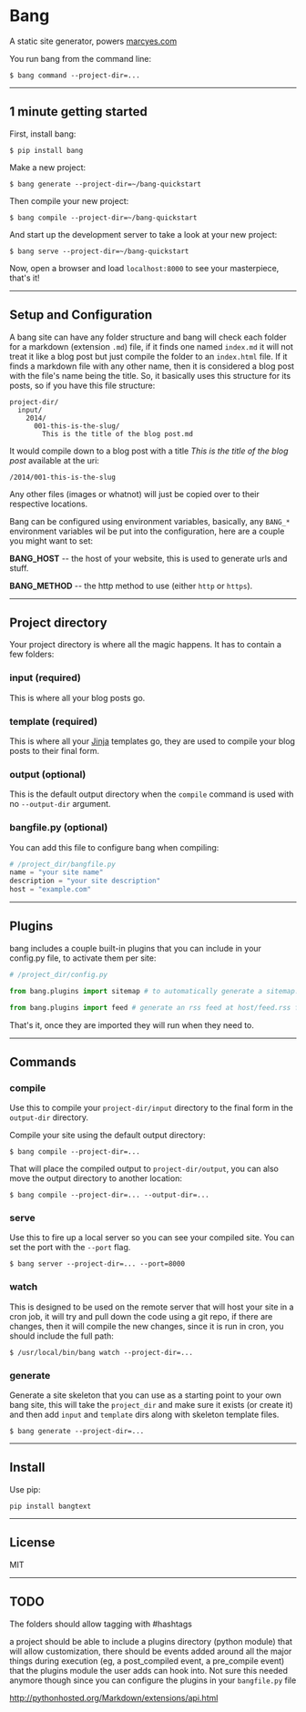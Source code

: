 # Bang

A static site generator, powers [marcyes.com](http://marcyes.com)

You run bang from the command line:

    $ bang command --project-dir=...

-------------------------------------------------------------------------------

## 1 minute getting started

First, install bang:

    $ pip install bang

Make a new project:

    $ bang generate --project-dir=~/bang-quickstart

Then compile your new project:

    $ bang compile --project-dir=~/bang-quickstart

And start up the development server to take a look at your new project:

    $ bang serve --project-dir=~/bang-quickstart

Now, open a browser and load `localhost:8000` to see your masterpiece, that's it!

-------------------------------------------------------------------------------

## Setup and Configuration

A bang site can have any folder structure and bang will check each folder for a markdown (extension `.md`) file, if it finds one named `index.md` it will not treat it like a blog post but just compile the folder to an `index.html` file. If it finds a markdown file with any other name, then it is considered a blog post with the file's name being the title. So, it basically uses this structure for its posts, so if you have this file structure:

    project-dir/
      input/
        2014/
          001-this-is-the-slug/
            This is the title of the blog post.md

It would compile down to a blog post with a title *This is the title of the blog post* available at the uri:

    /2014/001-this-is-the-slug

Any other files (images or whatnot) will just be copied over to their respective locations.

Bang can be configured using environment variables, basically, any `BANG_*` environment variables wil be put into the configuration, here are a couple you might want to set:

**BANG_HOST** -- the host of your website, this is used to generate urls and stuff.

**BANG_METHOD** -- the http method to use (either `http` or `https`).

-------------------------------------------------------------------------------

## Project directory

Your project directory is where all the magic happens. It has to contain a few folders:

### input (required)

This is where all your blog posts go.

### template (required)

This is where all your [Jinja](http://jinja.pocoo.org/) templates go, they are used to compile your blog posts to their final form.

### output (optional)

This is the default output directory when the `compile` command is used with no `--output-dir` argument.

### bangfile.py (optional)

You can add this file to configure bang when compiling:

```python
# /project_dir/bangfile.py
name = "your site name"
description = "your site description"
host = "example.com"
```

-------------------------------------------------------------------------------

## Plugins

bang includes a couple built-in plugins that you can include in your config.py file, to activate them per site:

```python
# /project_dir/config.py

from bang.plugins import sitemap # to automatically generate a sitemap.xml file

from bang.plugins import feed # generate an rss feed at host/feed.rss for the last 10 posts
```

That's it, once they are imported they will run when they need to.

-------------------------------------------------------------------------------

## Commands

### compile

Use this to compile your `project-dir/input` directory to the final form in the `output-dir` directory.

Compile your site using the default output directory:

    $ bang compile --project-dir=...

That will place the compiled output to `project-dir/output`, you can also move the output directory to another location:

    $ bang compile --project-dir=... --output-dir=...

### serve

Use this to fire up a local server so you can see your compiled site. You can set the port with the `--port` flag.

    $ bang server --project-dir=... --port=8000

### watch

This is designed to be used on the remote server that will host your site in a cron job, it will try and pull down the code using a git repo, if there are changes, then it will compile the new changes, since it is run in cron, you should include the full path:

    $ /usr/local/bin/bang watch --project-dir=...

### generate

Generate a site skeleton that you can use as a starting point to your own bang site, this will take the `project_dir` and make sure it exists (or create it) and then add `input` and `template` dirs along with skeleton template files.

    $ bang generate --project-dir=...

-------------------------------------------------------------------------------

## Install

Use pip:

    pip install bangtext

-------------------------------------------------------------------------------

## License

MIT

-------------------------------------------------------------------------------

## TODO

The folders should allow tagging with #hashtags

a project should be able to include a plugins directory (python module) that will allow customization, there should be events added around all the major things during execution (eg, a post_compiled event, a pre_compile event) that the plugins module the user adds can hook into. Not sure this needed anymore though since you can configure the plugins in your `bangfile.py` file

http://pythonhosted.org/Markdown/extensions/api.html

